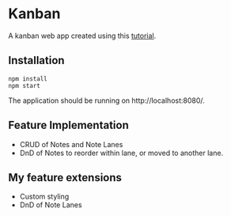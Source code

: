 # Kanban
A kanban web app created using this [tutorial](http://survivejs.com/webpack_react). 

## Installation
```
npm install
npm start
```
The application should be running on http://localhost:8080/.


## Feature Implementation
* CRUD of Notes and Note Lanes
* DnD of Notes to reorder within lane, or moved to another lane.

## My feature extensions
* Custom styling
* DnD of Note Lanes
